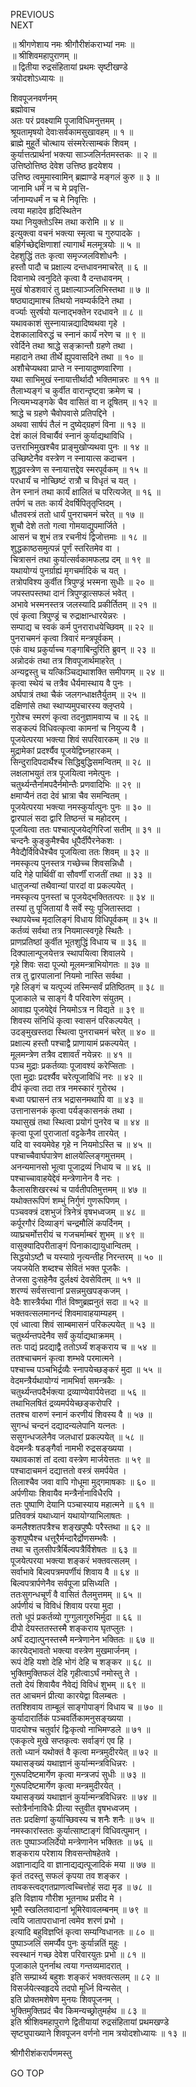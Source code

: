 PREVIOUS  
NEXT  
  
॥ श्रीगणेशाय नमः श्रीगौरीशंकराभ्यां नमः ॥  
॥ श्रीशिवमहापुराणम् ॥  
॥ द्वितीया रुद्रसंहितायां प्रथमः सृष्टीखण्डे  
त्रयोदशोऽध्यायः ॥  
  
शिवपूजनवर्णनम्  
ब्रह्मोवाच  
अतः परं प्रवक्ष्यामि पूजाविधिमनुत्तमम् ।  
श्रूयतामृषयो देवाःसर्वकामसुखावहम् ॥ १ ॥  
ब्राह्मे मुहूर्ते चोत्थाय संस्मरेत्साम्बकं शिवम् ।  
कुर्यात्तत्प्रार्थनां भक्त्या साञ्जलिर्नतमस्तकः ॥ २ ॥  
उत्तिष्ठोत्तिष्ठ देवेश उत्तिष्ठ हृदयेशय ।  
उत्तिष्ठ त्वमुमास्वामिन् ब्रह्माण्डे मङ्‌गलं कुरु ॥ ३ ॥  
जानामि धर्मं न च मे प्रवृत्ति-  
र्जानाम्यधर्मं न च मे निवृत्तिः ।  
त्वया महादेव हृदिस्थितेन  
यथा नियुक्तोऽस्मि तथा करोमि ॥ ४ ॥  
इत्युक्त्वा वचनं भक्त्या स्मृत्वा च गुरुपादके ।  
बहिर्गच्छेद्दक्षिणाशां त्यागार्थं मलमूत्रयोः ॥ ५ ॥  
देहशुद्धिं ततः कृत्वा समृज्जलविशोधनैः ।  
हस्तौ पादौ च प्रक्षाल्य दन्तधावनमाचरेत् ॥ ६ ॥  
दिवानाथे त्वनुदिते कृत्वा वै दन्तधावनम् ।  
मुखं षोडशवारं तु प्रक्षाल्याञ्जलिभिस्तथा ॥ ७ ॥  
षष्ठ्याद्यमाश्च तिथयो नवम्यर्कदिने तथा ।  
वर्ज्याः सुरर्षयो यत्नाद्‌भक्तेन रदधावने ॥ ८ ॥  
यथावकाशं सुस्नायान्नद्यादिष्वथवा गृहे ।  
देशकालाविरुद्धं च स्नानं कार्यं नरेण च ॥ ९ ॥  
रवेर्दिने तथा श्राद्धे सङ्‌क्रान्तौ ग्रहणे तथा ।  
महादाने तथा तीर्थे ह्युपवासदिने तथा ॥ १० ॥  
अशौचेप्यथवा प्राप्ते न स्नायादुष्णवारिणा ।  
यथा साभिमुखं स्नायात्तीर्थादौ भक्तिमान्नरः ॥ ११ ॥  
तैलाभ्यङ्‌गं च कुर्वीत वारान्दृष्ट्वा क्रमेण च ।  
नित्यमभ्यङ्‌गके चैव वासितं वा न दूषितम् ॥ १२ ॥  
श्राद्धे च ग्रहणे चैवोपवासे प्रतिपद्दिने ।  
अथवा सार्षपं तैलं न दुष्येद्‌ग्रहणं विना ॥ १३ ॥  
देशं कालं विचार्यैवं स्नानं कुर्याद्यथाविधि ।  
उत्तराभिमुखश्चैव प्राङ्मुखोप्यथवा पुनः ॥ १४ ॥  
उच्छिष्टेनैव वस्त्रेण न स्नायात्स कदाचन ।  
शुद्धवस्त्रेण स स्नायात्तद्देव स्मरपूर्वकम् ॥ १५ ॥  
परधार्यं च नोच्छिष्टं रात्रौ च विधृतं च यत् ।  
तेन स्नानं तथा कार्यं क्षालितं च परित्यजेत् ॥ १६ ॥  
तर्पणं च ततः कार्यं देवर्षिपितृतृप्तिदम् ।  
धौतवस्त्रं ततो धार्यं पुनराचमनं चरेत् ॥ १७ ॥  
शुचौ देशे ततो गत्वा गोमयाद्युपमार्जिते ।  
आसनं च शुभं तत्र रचनीयं द्विजोत्तमाः ॥ १८ ॥  
शुद्धकाष्ठसमुत्पन्नं पूर्णं स्तरितमेव वा ।  
चित्रासनं तथा कुर्यात्सर्वकामफलप्र दम् ॥ १९ ॥  
यथायोग्यं पुनर्ग्राह्यं मृगचर्मादिकं च यत् ।  
तत्रोपविश्य कुर्वीत त्रिपुण्ड्रं भस्मना सुधीः ॥ २० ॥  
जपस्तपस्तथा दानं त्रिपुण्ड्रात्सफलं भवेत् ।  
अभावे भस्मनस्तत्र जलस्यादि प्रकीर्तितम् ॥ २१ ॥  
एवं कृत्वा त्रिपुण्ड्रं च रुद्राक्षान्धारयेन्नरः ।  
सम्पाद्य च स्वकं कर्म पुनराराधयेच्छिवम् ॥ २२ ॥  
पुनराचमनं कृत्वा त्रिवारं मन्त्रपूर्वकम् ।  
एकं वाथ प्रकुर्याच्च गङ्‌गाबिन्दुरिति ब्रुवन् ॥ २३ ॥  
अन्नोदकं तथा तत्र शिवपूजार्थमाहरेत् ।  
अन्यद्वस्तु च यत्किञ्चिद्यथाशक्ति समीपगम् ॥ २४ ॥  
कृत्वा स्थेयं च तत्रैव धैर्यमास्थाय वै पुनः ।  
अर्घपात्रं तथा चैकं जलगन्धाक्षतैर्युतम् ॥ २५ ॥  
दक्षिणांसे तथा स्थाप्यमुपचारस्य क्लृप्तये ।  
गुरोश्च स्मरणं कृत्वा तदनुज्ञामवाप्य च ॥ २६ ॥  
सङ्‌कल्पं विधिवत्कृत्वा कामनां च नियुज्य वै ।  
पूजयेत्परया भक्त्या शिवं सपरिवारकम् ॥ २७ ॥  
मुद्रामेकां प्रदर्श्यैव पूजयेद्विघ्नहारकम् ।  
सिन्दुरादिपदार्थैश्च सिद्धिबुद्धिसमन्वितम् ॥ २८ ॥  
लक्षलाभयुतं तत्र पूजयित्वा नमेत्पुनः ।  
चतुर्थ्यन्तैर्नामपदैर्नमोन्तैः प्रणवादिभिः ॥ २९ ॥  
क्षमाप्यैनं तदा देवं भ्रात्रा चैव समन्वितम् ।  
पूजयेत्परया भक्त्या नमस्कुर्यात्पुनः पुनः ॥ ३० ॥  
द्वारपालं सदा द्वारि तिष्ठन्तं च महोदरम् ।  
पूजयित्वा ततः पश्चात्पूजयेद्‌गिरिजां सतीम् ॥ ३१ ॥  
चन्दनैः कुङ्‌कुमैश्चैव धूपैर्दीपैरनेकशः ।  
नैवेद्यैर्विविधैश्चैव पूजयित्वा ततः शिवम् ॥ ३२ ॥  
नमस्कृत्य पुनस्तत्र गच्छेच्च शिवसन्निधौ ।  
यदि गेहे पार्थिवीं वा सौवर्णीं राजतीं तथा ॥ ३३ ॥  
धातुजन्यां तथैवान्यां पारदां वा प्रकल्पयेत् ।  
नमस्कृत्य पुनस्तां च पूजयेद्‌भक्तितत्परः ॥ ३४ ॥  
तस्यां तु पूजितायां वै सर्वे स्युः पूजितास्तदा ।  
स्थापयेच्च मृदालिङ्‌गं विधाय विधिपूर्वकम् ॥ ३५ ॥  
कर्तव्यं सर्वथा तत्र नियमात्स्वगृहे स्थितैः ।  
प्राणप्रतिष्ठां कुर्वीत भूतशुद्धिं विधाय च ॥ ३६ ॥  
दिक्पालान्पूजयेत्तत्र स्थापयित्वा शिवालये ।  
गृहे शिवः सदा पूज्यो मूलमन्त्राभियोगतः ॥ ३७ ॥  
तत्र तु द्वारपालानां नियमो नास्ति सर्वथा ।  
गृहे लिङ्‌गं च यत्पूज्यं तस्मिन्सर्वं प्रतिष्ठितम् ॥ ३८ ॥  
पूजाकाले च साङ्‌गं वै परिवारेण संयुतम् ।  
आवाह्य पूजयेद्देवं नियमोऽत्र न विद्यते ॥ ३९ ॥  
शिवस्य संनिधिं कृत्वा स्वासनं परिकल्पयेत् ।  
उदङ्मुखस्तदा स्थित्वा पुनराचमनं चरेत् ॥ ४० ॥  
प्रक्षाल्य हस्तौ पश्चाद्वै प्राणायामं प्रकल्पयेत् ।  
मूलमन्त्रेण तत्रैव दशावर्तं नयेन्नरः ॥ ४१ ॥  
पञ्च मुद्राः प्रकर्तव्याः पूजावश्यं करेप्सिताः ।  
एता मुद्राः प्रदर्श्यैव चरेत्पूजाविधिं नरः ॥ ४२ ॥  
दीपं कृत्वा तदा तत्र नमस्कारं गुरोरथ ।  
बध्वा पद्मासनं तत्र भद्रासनमथापि वा ॥ ४३ ॥  
उत्तानासनकं कृत्वा पर्यङ्‌कासनकं तथा ।  
यथासुखं तथा स्थित्वा प्रयोगं पुनरेव च ॥ ४४ ॥  
कृत्वा पूजां पुराजातां वट्टकेनैव तारयेत् ।  
यदि वा स्वयमेवेह गृहे न नियमोऽस्ति च ॥ ४५ ॥  
पश्चाच्चैवार्घपात्रेण क्षालयेल्लिङ्‌गमुत्तमम् ।  
अनन्यमानसो भूत्वा पूजाद्रव्यं निधाय च ॥ ४६ ॥  
पश्चाच्चावाहयेद्देवं मन्त्रेणानेन वै नरः ।  
कैलासशिखरस्थं च पार्वतीपतिमुत्तमम् ॥ ४७ ॥  
यथोक्तरूपिणं शम्भुं निर्गुणं गुणरूपिणम् ।  
पञ्चवक्त्रं दशभुजं त्रिनेत्रं वृषभध्वजम् ॥ ४८ ॥  
कर्पूरगौरं दिव्याङ्‌गं चन्द्रमौलिं कपर्दिनम् ।  
व्याघ्रचर्मोत्तरीयं च गजचर्माम्बरं शुभम् ॥ ४९ ॥  
वासुक्यादिपरीताङ्‌गं पिनाकाद्यायुधान्वितम् ।  
सिद्धयोऽष्टौ च यस्याग्रे नृत्यन्तीह निरन्तरम् ॥ ५० ॥  
जयजयेति शब्दश्च सेवितं भक्त पूजकैः ।  
तेजसा दुःसहेनैव दुर्लक्ष्यं देवसेवितम् ॥ ५१ ॥  
शरण्यं सर्वसत्त्वानां प्रसन्नमुखपङ्‌कजम् ।  
वेदैः शास्त्रैर्यथा गीतं विष्णुब्रह्मनुतं सदा ॥ ५२ ॥  
भक्तवत्सलमानन्दं शिवमावाहयाम्यहम् ।  
एवं ध्वात्वा शिवं साम्बमासनं परिकल्पयेत् ॥ ५३ ॥  
चतुर्थ्यन्तपदेनैव सर्वं कुर्याद्यथाक्रमम् ।  
ततः पाद्यं प्रदद्याद्वै ततोऽर्घ्यं शङ्‌कराय च ॥ ५४ ॥  
ततश्चाचमनं कृत्वा शम्भवे परमात्मने ।  
पश्चाच्च पञ्चभिर्द्रव्यैः स्नापयेच्छङ्‌करं मुदा ॥ ५५ ॥  
वेदमन्त्रैर्यथायोग्यं नामभिर्वा समन्त्रकैः ।  
चतुर्थ्यन्तपदैर्भक्त्या द्रव्याण्येवार्पयेत्तदा ॥ ५६ ॥  
तथाभिलषितं द्रव्यमर्पयेच्छङ्‌करोपरि ।  
ततश्च वारुणं स्नानं करणीयं शिवस्य वै ॥ ५७ ॥  
सुगन्धं चन्दनं दद्यादन्यलेपानि यत्नतः ।  
ससुगन्धजलेनैव जलधारां प्रकल्पयेत् ॥ ५८ ॥  
वेदमन्त्रैः षडङ्‌गैर्वा नामभी रुद्रसङ्‌ख्यया ।  
यथावकाशं तां दत्वा वस्त्रेण मार्जयेत्ततः ॥ ५९ ॥  
पश्चादाचमनं दद्यात्ततो वस्त्रं समर्पयेत ।  
तिलाश्चैव जवा वापि गोधूमा मुद्‌गमाषकाः ॥ ६० ॥  
अर्पणीयाः शिवायैव मन्त्रैर्नानाविधैरपि ।  
ततः पुष्पाणि देयानि पञ्चास्याय महात्मने ॥ ६१ ॥  
प्रतिवक्त्रं यथाध्यानं यथायोग्याभिलाषतः ।  
कमलैश्शतपत्रैश्च शङ्‌खपुष्पैः परैस्तथा ॥ ६२ ॥  
कुशपुष्पैश्च धत्तूरैर्मन्दारैर्द्रोणसम्भवैः ।  
तथा च तुलसीपत्रैर्बिल्वपत्रैर्विशेषतः ॥ ६३ ॥  
पूजयेत्परया भक्त्या शङ्‌करं भक्तवत्सलम् ।  
सर्वाभावे बिल्वपत्रमपर्णीयं शिवाय वै ॥ ६४ ॥  
बिल्वपत्रार्पणेनैव सर्वपूजा प्रसिध्यति ।  
ततःसुगन्धचूर्णं वै वासितं तैलमुत्तमम् ॥ ६५ ॥  
अर्पणीयं च विविधं शिवाय परया मुदा ।  
ततो धूपं प्रकर्तव्यो गुग्गुलागुरुभिर्मुदा ॥ ६६ ॥  
दीपो देयस्ततस्तस्मै शङ्‌कराय घृतप्लुतः ।  
अर्घं दद्यात्पुनस्तस्मै मन्त्रेणानेन भक्तितः ॥ ६७ ॥  
कारयेद्‌भावतो भक्त्या वस्त्रेण मुखमार्जनम् ।  
रूपं देहि यशो देहि भोगं देहि च शङ्‌कर ॥ ६८ ॥  
भुक्तिमुक्तिफलं देहि गृहीत्वाऽर्घं नमोस्तु ते ।  
ततो देयं शिवायैव नैवेद्यं विविधं शुभम् ॥ ६९ ॥  
तत आचमनं प्रीत्या कारयेद्वा विलम्बतः ।  
ततश्शिवाय ताम्बूलं साङ्‌गोपाङ्‌गं विधाय च ॥ ७० ॥  
कुर्यादारार्तिकं पञ्चवर्तिकामनुसङ्‌ख्यया ।  
पादयोश्च चतुर्वारं द्विःकृत्वो नाभिमण्डले ॥ ७१ ॥  
एककृत्वे मुखे सप्तकृत्वः सर्वाङ्‌गं एव हि ।  
ततो ध्यानं यथोक्तं वै कृत्वा मन्त्रमुदीरयेत् ॥ ७२ ॥  
यथासङ्‌ख्यं यथाज्ञानं कुर्यान्मन्त्रविधिन्नरः ।  
गुरूपदिष्टमार्गेण कृत्वा मन्त्रजपं सुधीः ॥ ७३ ॥  
गुरूपदिष्टमार्गेण कृत्वा मन्त्रमुदीरयेत् ।  
यथासङ्‌ख्यं यथाज्ञानं कुर्यान्मन्त्रविधिन्नरः ॥ ७४ ॥  
स्तोत्रैर्नानाविधैः प्रीत्या स्तुवीत वृषभध्वजम् ।  
ततः प्रदक्षिणां कुर्याच्छिवस्य च शनैः शनैः ॥ ७५ ॥  
नमस्कारांस्ततः कुर्यात्साष्टाङ्‌गं विधिवत्पुमान् ।  
ततः पुष्पाञ्जलिर्देयो मन्त्रेणानेन भक्तितः ॥ ७६ ॥  
शङ्‌कराय परेशाय शिवसन्तोषहेतवे ।  
अज्ञानाद्यदि वा ज्ञानाद्यद्यत्पूजादिकं मया ॥ ७७ ॥  
कृतं तदस्तु सफलं कृपया तव शङ्‌कर ।  
तावकस्त्वद्‌गतप्राणत्वच्चित्तोहं सदा मृड ॥ ७८ ॥  
इति विज्ञाय गौरीश भूतनाथ प्रसीद मे ।  
भूमौ स्खलितवादानां भूमिरेवावलम्बनम् ॥ ७९ ॥  
त्वयि जातापराधानां त्वमेव शरणं प्रभो ।  
इत्यादि बहुविज्ञप्तिं कृत्वा सम्यग्विधानतः ॥ ८० ॥  
पुष्पाञ्जलिं समर्प्यैव पुनः कुर्यान्नतिं मुहुः ।  
स्वस्थानं गच्छ देवेश परिवारयुतः प्रभो ॥ ८१ ॥  
पूजाकाले पुनर्नाथ त्वया गन्तव्यमादरात् ।  
इति सम्प्रार्थ्य बहुशः शङ्‌करं भक्तवत्सलम् ॥ ८२ ॥  
विसर्जयेत्स्वहृदये तदपो मूर्ध्नि विन्यसेत् ।  
इति प्रोक्तमशेषेण मुनयः शिवपूजनम् ।  
भुक्तिमुक्तिप्रदं चैव किमन्यच्छ्रोतुमर्हथ ॥ ८३ ॥  
इति श्रीशिवमहापुराणे द्वितीयायां रुद्रसंहितायां प्रथमखण्डे  
सृष्ट्युपाख्याने शिवपूजन वर्णनो नाम त्रयोदशोध्यायः ॥ १३ ॥  
  
  
श्रीगौरीशंकरार्पणमस्तु  
  
GO TOP
